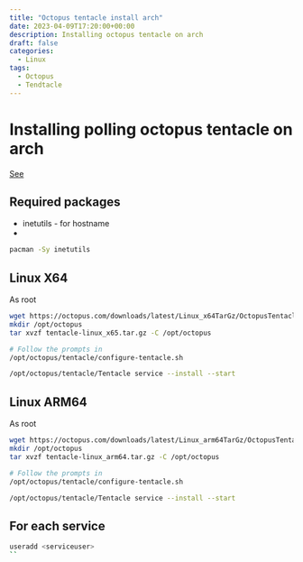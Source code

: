 ```yaml
---
title: "Octopus tentacle install arch"
date: 2023-04-09T17:20:00+00:00
description: Installing octopus tentacle on arch
draft: false
categories:
  - Linux
tags:
  - Octopus
  - Tendtacle
---
```

# Installing polling octopus tentacle on arch

[See](https://octopus.com/docs/infrastructure/deployment-targets/tentacle/linux)


## Required packages

* inetutils - for hostname 
* 
```bash
pacman -Sy inetutils
```


## Linux X64
As root
```bash
wget https://octopus.com/downloads/latest/Linux_x64TarGz/OctopusTentacle -O tentacle-linux_x64.tar.gz
mkdir /opt/octopus
tar xvzf tentacle-linux_x65.tar.gz -C /opt/octopus

# Follow the prompts in
/opt/octopus/tentacle/configure-tentacle.sh

/opt/octopus/tentacle/Tentacle service --install --start
```

## Linux ARM64
As root
```bash
wget https://octopus.com/downloads/latest/Linux_arm64TarGz/OctopusTentacle -O tentacle-linux_arm64.tar.gz
mkdir /opt/octopus
tar xvzf tentacle-linux_arm64.tar.gz -C /opt/octopus

# Follow the prompts in
/opt/octopus/tentacle/configure-tentacle.sh

/opt/octopus/tentacle/Tentacle service --install --start
```

## For each service 

```bash
useradd <serviceuser>
``
